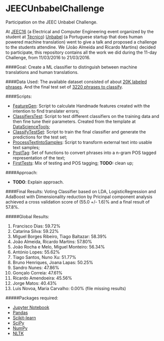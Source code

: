 # JEECUnbabelChallenge
Participation on the JEEC Unbabel Challenge.

At [JEEC16](http://jeec.tecnico.pt/jeec16/) (a Electrical and Computer Engineering event organized by the student at [Técnico](http://tecnico.ulisboa.pt)) [Unbabel](https://unbabel.com/) (a Portuguese startup that does human powered machine translation) went to give a talk and proposed a challenge to the students attendine. We (João Almeida and Ricardo Martins) decided to participate, this repository contains all the work we did during the 11-day Challenge, from 11/03/2016 to 21/03/2016.

####Goal: 
Create a ML classifier to distinguish between machine translations and human translations.

####Data Used:
The available dataset consisted of about [20K labeled phrases](https://github.com/Joao-M-Almeida/JEECUnbabelChallenge/blob/master/Data/OficialData/training.txt). And the final test set of [3220 phrases to classify](https://github.com/Joao-M-Almeida/JEECUnbabelChallenge/blob/master/Data/OficialData/test_blind.txt).

####Scripts:

- [FeatureGen](https://github.com/Joao-M-Almeida/JEECUnbabelChallenge/blob/master/Scripts/FeatureGen.ipynb): Script to calculate Handmade features created with the intention to find translater errors;
- [ClassifiersTest](https://github.com/Joao-M-Almeida/JEECUnbabelChallenge/blob/master/Scripts/ClassifiersTest.ipynb): Script to test different classifiers on the training data and then fine tune their parameters. Created from the template at [DataScienceTools](https://github.com/Joao-M-Almeida/DataScienceTools);
- [ClassifyTestSet](https://github.com/Joao-M-Almeida/JEECUnbabelChallenge/blob/master/Scripts/ClassifyTestSet.ipynb): Script to train the final classifier and generate the predictions for the test set;
- [ProcessTextIntoSamples](https://github.com/Joao-M-Almeida/JEECUnbabelChallenge/blob/master/Scripts/ProcessTextIntoSamples.ipynb): Script to transform external text into usable text samples;
- [PostTag](https://github.com/Joao-M-Almeida/JEECUnbabelChallenge/blob/master/Scripts/post_tag.py): Set of functions to convert phrases into a n-gram POS tagged representation of the text;
- [FirstTests](https://github.com/Joao-M-Almeida/JEECUnbabelChallenge/blob/master/Scripts/First_tests.ipynb): Mix of testing and POS tagging; **TODO:** clean up;

####Approach:
- **TODO**: Explain approach.

####Final Results:
  Voting Classifier based on LDA, LogisticRegression and AdaBoost with Dimensionality reduction by Pricinpal component analysis achieved a cross validation score of (55.0 +/- 1.6)% and a final result of 57.8%.

#####Global Results:
1. Francisco Dias: 59.72%
2. Catarina Silva: 59.22%
3. Miguel Borges Ribeiro, Tiago Baltazar: 58.39%
4. João Almeida, Ricardo Martins: 57.80%
5. João Rocha e Melo, Miguel Monteiro: 56.34%
6. António Lopes: 55.62%
7. Tiago Santos, Nuno Xu: 51.77%
8. Bruno Henriques, Joana Lapas: 50.25%
9. Sandro Nunes: 47.86%
10. Gonçalo Correia: 47.61%
11. Ricardo Amendoeira: 45.56%
12. Jorge Matos: 40.43%
13. Luis Novoa, Maria Carvalho: 0.00% (file missing results)

#####Packages required:
- [Jupyter Notebook](http://jupyter.org/)
- [Pandas](http://pandas.pydata.org/)
- [Scikit-learn](http://scikit-learn.org/)
- [SciPy](http://www.scipy.org/)
- [NumPy](http://www.numpy.org/)
- [NLTK](http://www.nltk.org/)

